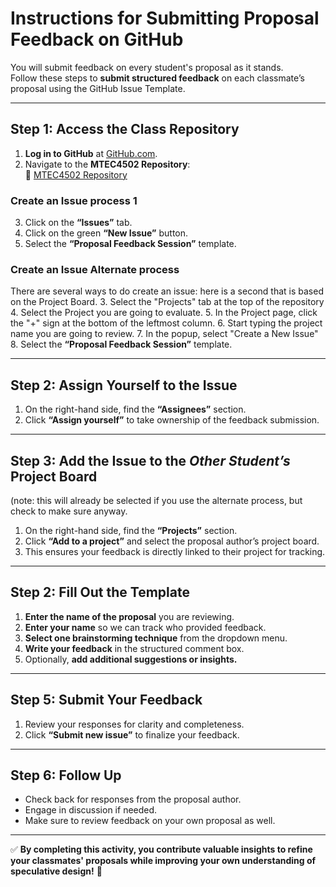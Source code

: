 # **Instructions for Submitting Proposal Feedback on GitHub**

You will submit feedback on every student's proposal as it stands.  
Follow these steps to **submit structured feedback** on each classmate’s proposal using the GitHub Issue Template.  

---

## **Step 1: Access the Class Repository**
1. **Log in to GitHub** at [GitHub.com](https://github.com).
2. Navigate to the **MTEC4502 Repository**:  
   🔗 [MTEC4502 Repository](https://github.com/entertainmenttechnology/Smith-MTEC3501-HD13-2025S)

### **Create an Issue process 1**
3. Click on the **“Issues”** tab.
4. Click on the green **“New Issue”** button.
5. Select the **“Proposal Feedback Session”** template.

### **Create an Issue Alternate process**  
There are several ways to do create an issue: here is a second that is based on the Project Board.
3. Select the "Projects" tab at the top of the repository
4. Select the Project you are going to evaluate.
5. In the Project page, click the "+" sign at the bottom of the leftmost column.
6. Start typing the project name you are going to review.
7. In the popup, select "Create a New Issue"
8. Select the **“Proposal Feedback Session”** template.

---

## **Step 2: Assign Yourself to the Issue**
1. On the right-hand side, find the **“Assignees”** section.
2. Click **“Assign yourself”** to take ownership of the feedback submission.

---

## **Step 3: Add the Issue to the _Other Student’s_ Project Board**
(note: this will already be selected if you use the alternate process, but check to make sure anyway.
1. On the right-hand side, find the **“Projects”** section.
2. Click **“Add to a project”** and select the proposal author’s project board.
3. This ensures your feedback is directly linked to their project for tracking.

---

## **Step 2: Fill Out the Template**
1. **Enter the name of the proposal** you are reviewing.
2. **Enter your name** so we can track who provided feedback.
3. **Select one brainstorming technique** from the dropdown menu.
4. **Write your feedback** in the structured comment box.
5. Optionally, **add additional suggestions or insights.**

---

## **Step 5: Submit Your Feedback**
1. Review your responses for clarity and completeness.
2. Click **“Submit new issue”** to finalize your feedback.

---

## **Step 6: Follow Up**
- Check back for responses from the proposal author.
- Engage in discussion if needed.
- Make sure to review feedback on your own proposal as well.

---

✅ **By completing this activity, you contribute valuable insights to refine your classmates' proposals while improving your own understanding of speculative design!** 🚀
